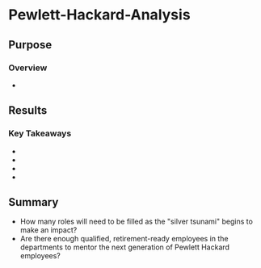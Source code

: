 # Pewlett-Hackard-Analysis

## Purpose
### Overview
- 

## Results
### Key Takeaways
- 
- 
- 
- 

## Summary
 - How many roles will need to be filled as the "silver tsunami" begins to make an impact?
 - Are there enough qualified, retirement-ready employees in the departments to mentor the next generation of Pewlett Hackard employees?


